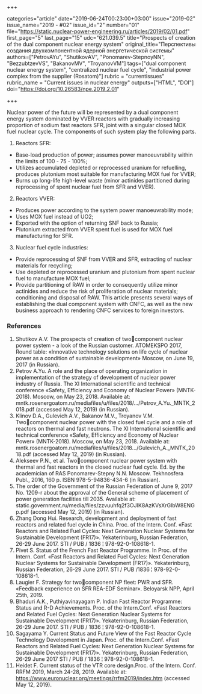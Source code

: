 +++

categories="article"
date="2019-06-24T00:23:00+03:00"
issue="2019-02"
issue_name="2019 - #02"
issue_id="2"
number="01"
file="https://static.nuclear-power-engineering.ru/articles/2019/02/01.pdf"
first_page="5"
last_page="15"
udc="621.039.5"
title="Prospects of creation of the dual component nuclear energy system"
original_title="Перспективы создания двухкомпонентной ядерной энергетической системы"
authors=["PetrovAYu", "ShutikovАV", "Ponomarev-StepnoyNN", "BezzubtzevVS", "BakanovMV", "TroyanovVM"]
tags=["dual component nuclear energy system", "centralized nuclear fuel cycle", "industrial power complex from the supplier (Rosatom)"]
rubric = "currentissues"
rubric_name = "Current issues in nuclear energy"
outputs=["HTML", "DOI"]
doi="https://doi.org/10.26583/npe.2019.2.01"

+++

Nuclear power of the future will be represented by a dual component energy system dominated by VVER reactors with gradually increasing proportion of sodium fast reactors SFR, joint with a singular closed MOX fuel nuclear cycle.
The components of such system play the following parts.
1. Reactors SFR:
- Base-load production of power; assumes power manoeuvrability within the limits of 100 - 75 - 100%;
- Utilizes accumulated depleted or reprocessed uranium for refuelling, produces plutonium most suitable for manufacturing MOX fuel for VVER;
- Burns up long-life high-level waste (minor actinides partitioned during reprocessing of spent nuclear fuel from SFR and VVER).
2. Reactors VVER:
- Produces power according to the system power manoeuvrability mode;
- Uses MOX fuel instead of UO2;
- Exported with the option of returning SNF back to Russia;
- Plutonium extracted from VVER spent fuel is used for MOX fuel manufacturing for SFR.
3. Nuclear fuel cycle industries:
- Provide reprocessing of SNF from VVER and SFR, extracting of nuclear materials for recycling;
- Use depleted or reprocessed uranium and plutonium from spent nuclear fuel to manufacture MOX fuel;
- Provide partitioning of RAW in order to consequently utilize minor actinides and reduce the risk of proliferation of nuclear materials; conditioning and disposal of RAW.
This article presents several ways of establishing the dual component system with CNFC, as well as the new business approach to rendering CNFC services to foreign investors.

### References

1. Shutikov A.V. The prospects of creation of twocomponent nuclear power system - a look of the Russian customer. ATOMEKSPO 2017, Round table: «Innovative technology solutions on life cycle of nuclear power as a condition of sustainable development» Moscow, on June 19, 2017 (in Russian).
2. Petrov A.Yu. A role and the place of operating organization in implementation of the strategy of development of nuclear power industry of Russia. The XI International scientific and technical conference «Safety, Efficiency and Economy of Nuclear Power» (MNTK-2018). Moscow, on May 23, 2018. Available at: mntk.rosenergoatom.ru/mediafiles/u/files/2018/…/Petrov_A.Yu._MNTK_2018.pdf (accessed May 12, 2019) (in Russian).
3. Klinov D.A., Gulevich A.V., Bakanov M.V., Troyanov V.M. Twocomponent nuclear power with the closed fuel cycle and a role of reactors on thermal and fast neutrons. The XI International scientific and technical conference «Safety, Efficiency and Economy of Nuclear Power» (MNTK-2018). Moscow, on May 23, 2018. Available at: mntk.rosenergoatom.ru/mediafiles/u/files/2018…/Gulevich_A._MNTK_2018.pdf (accessed May 12, 2019) (in Russian).
4. Alekseev P.N., et al. Twocomponent nuclear power system with thermal and fast reactors in the closed nuclear fuel cycle. Ed. by the academician of RAS Ponomarev-Stepny N.N. Мoscow. Tekhnosfera Publ., 2016, 160 p. ISBN 978-5-94836-434-6 (in Russian).
5. The order of the Government of the Russian Federation of June 9, 2017 No. 1209-r about the approval of the General scheme of placement of power generation facilities till 2035. Available at: static.government.ru/media/files/zzvuuhfq2f3OJIK8AzKVsXrGIbW8ENGp.pdf (accessed May 12, 2019) (in Russian).
6. Zhang Dong Hui. Research, development and deployment of fast reactors and related fuel cycle in China. Proc. of the Intern. Conf. «Fast Reactors and Related Fuel Cycles: Next Generation Nuclear Systems for Sustainable Development (FR17)». Yekaterinburg, Russian Federation, 26-29 June 2017. STI / PUB / 1836 ¦ 978-92-0-108618-1.
7. Pivet S. Status of the French Fast Reactor Programme. In Proc. of the Intern. Conf. «Fast Reactors and Related Fuel Cycles: Next Generation Nuclear Systems for Sustainable Development (FR17)». Yekaterinburg, Russian Federation, 26-29 June 2017. STI / PUB /1836 ¦ 978-92-0-108618-1.
8. Laugier F. Strategy for twocomponent NP fleet: PWR and SFR. «Feedback experience on SFR REA-EDF Seminar». Beloyarsk NPP, April 25th, 2019.
9. Bhaduri A.K., Puthiyavinayagam P. Indian Fast Reactor Programme: Status and R-D Achievements. Proc. of the Intern.Conf. «Fast Reactors and Related Fuel Cycles: Next Generation Nuclear Systems for Sustainable Development (FR17)». Yekaterinburg, Russian Federation, 26-29 June 2017. STI / PUB / 1836 ¦ 978-92-0-108618-1.
10. Sagayama Y. Current Status and Future View of the Fast Reactor Cycle Technology Development in Japan. Proc. of the Intern.Conf. «Fast Reactors and Related Fuel Cycles: Next Generation Nuclear Systems for Sustainable Development (FR17)». Yekaterinburg, Russian Federation, 26-29 June 2017 STI / PUB / 1836 ¦ 978-92-0-108618-1.
11. Heidet F. Current status of the VTR core design.Proc. of the Intern. Conf. RRFM 2019, March 24-28, 2019. Available at: https://www.euronuclear.org/meetings/rrfm2019/index.htm (accessed May 12, 2019).